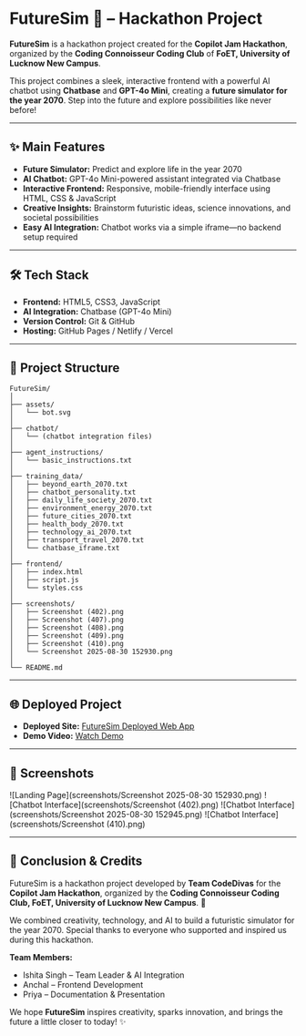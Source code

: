 # FutureSim 🚀 – Hackathon Project

**FutureSim** is a hackathon project created for the **Copilot Jam Hackathon**, organized by the **Coding Connoisseur Coding Club** of **FoET, University of Lucknow New Campus**.  

This project combines a sleek, interactive frontend with a powerful AI chatbot using **Chatbase** and **GPT-4o Mini**, creating a **future simulator for the year 2070**. Step into the future and explore possibilities like never before!  

---

## ✨ Main Features

- **Future Simulator:** Predict and explore life in the year 2070  
- **AI Chatbot:** GPT-4o Mini-powered assistant integrated via Chatbase  
- **Interactive Frontend:** Responsive, mobile-friendly interface using HTML, CSS & JavaScript  
- **Creative Insights:** Brainstorm futuristic ideas, science innovations, and societal possibilities  
- **Easy AI Integration:** Chatbot works via a simple iframe—no backend setup required  

---

## 🛠 Tech Stack

- **Frontend:** HTML5, CSS3, JavaScript  
- **AI Integration:** Chatbase (GPT-4o Mini)  
- **Version Control:** Git & GitHub  
- **Hosting:** GitHub Pages / Netlify / Vercel  

---

## 📁 Project Structure

```plaintext
FutureSim/
│
├── assets/
│   └── bot.svg
│
├── chatbot/
│   └── (chatbot integration files)
│
├── agent_instructions/
│   └── basic_instructions.txt
│
├── training_data/
│   ├── beyond_earth_2070.txt
│   ├── chatbot_personality.txt
│   ├── daily_life_society_2070.txt
│   ├── environment_energy_2070.txt
│   ├── future_cities_2070.txt
│   ├── health_body_2070.txt
│   ├── technology_ai_2070.txt
│   ├── transport_travel_2070.txt
│   └── chatbase_iframe.txt
│
├── frontend/
│   ├── index.html
│   ├── script.js
│   └── styles.css
│
├── screenshots/
│   ├── Screenshot (402).png
│   ├── Screenshot (407).png
│   ├── Screenshot (408).png
│   ├── Screenshot (409).png
│   ├── Screenshot (410).png
│   └── Screenshot 2025-08-30 152930.png
│
└── README.md
```

---

## 🌐 Deployed Project

- **Deployed Site:** [FutureSim Deployed Web App](https://futuresim.netlify.app/)  
- **Demo Video:** [Watch Demo](https://your-demo-video-link.com)  

---

## 📸 Screenshots

![Landing Page](screenshots/Screenshot 2025-08-30 152930.png)
![Chatbot Interface](screenshots/Screenshot (402).png)
![Chatbot Interface](screenshots/Screenshot 2025-08-30 152945.png)
![Chatbot Interface](screenshots/Screenshot (410).png)

---

## 🎉 Conclusion & Credits

FutureSim is a hackathon project developed by **Team CodeDivas** for the **Copilot Jam Hackathon**, organized by the **Coding Connoisseur Coding Club, FoET, University of Lucknow New Campus**. 🚀  

We combined creativity, technology, and AI to build a futuristic simulator for the year 2070. Special thanks to everyone who supported and inspired us during this hackathon.  

**Team Members:**  
- Ishita Singh – Team Leader & AI Integration  
- Anchal – Frontend Development  
- Priya – Documentation & Presentation  

We hope **FutureSim** inspires creativity, sparks innovation, and brings the future a little closer to today! ✨


